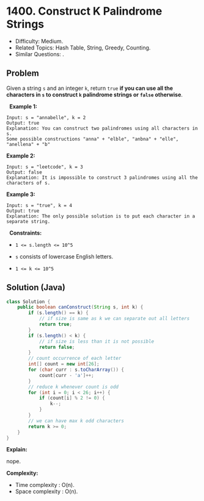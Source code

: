 # 1400. Construct K Palindrome Strings

- Difficulty: Medium.
- Related Topics: Hash Table, String, Greedy, Counting.
- Similar Questions: .

## Problem

Given a string ```s``` and an integer ```k```, return ```true``` **if you can use all the characters in **```s```** to construct **```k```** palindrome strings or **```false```** otherwise**.

 
**Example 1:**

```
Input: s = "annabelle", k = 2
Output: true
Explanation: You can construct two palindromes using all characters in s.
Some possible constructions "anna" + "elble", "anbna" + "elle", "anellena" + "b"
```

**Example 2:**

```
Input: s = "leetcode", k = 3
Output: false
Explanation: It is impossible to construct 3 palindromes using all the characters of s.
```

**Example 3:**

```
Input: s = "true", k = 4
Output: true
Explanation: The only possible solution is to put each character in a separate string.
```

 
**Constraints:**


	
- ```1 <= s.length <= 10^5```
	
- ```s``` consists of lowercase English letters.
	
- ```1 <= k <= 10^5```



## Solution (Java)

```java
class Solution {
    public boolean canConstruct(String s, int k) {
        if (s.length() == k) {
            // if size is same as k we can separate out all letters
            return true;
        }
        if (s.length() < k) {
            // if size is less than it is not possible
            return false;
        }
        // count occurrence of each letter
        int[] count = new int[26];
        for (char curr : s.toCharArray()) {
            count[curr - 'a']++;
        }
        // reduce k whenever count is odd
        for (int i = 0; i < 26; i++) {
            if (count[i] % 2 != 0) {
                k--;
            }
        }
        // we can have max k odd characters
        return k >= 0;
    }
}
```

**Explain:**

nope.

**Complexity:**

* Time complexity : O(n).
* Space complexity : O(n).
